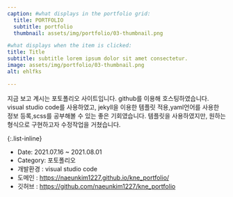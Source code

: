 ```yaml
---
caption: #what displays in the portfolio grid:
  title: PORTFOLIO
  subtitle: portfolio
  thumbnail: assets/img/portfolio/03-thumbnail.png

#what displays when the item is clicked:
title: Title
subtitle: subtitle lorem ipsum dolor sit amet consectetur.
image: assets/img/portfolio/03-thumbnail.png
alt: ehlfks

---
```

지금 보고 계시는 포토폴리오 사이트입니다. github를 이용해 호스팅하였습니다. visual studio code를 사용하였고,
jekyll을 이용한 템플릿 적용,yaml언어를 사용한 정보 등록,scss를 공부해볼 수 있는 좋은 기회였습니다.
템플릿을 사용하였지만, 원하는 형식으로 구현하고자 수정작업을 거쳤습니다.


{:.list-inline} 
- Date: 2021.07.16 ~ 2021.08.01
- Category: 포토폴리오 
- 개발환경 : visual studio code
- 도메인 : https://naeunkim1227.github.io/kne_portfolio/
- 깃허브 : https://github.com/naeunkim1227/kne_portfolio

